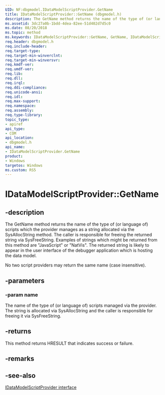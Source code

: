 ```yaml
---
UID: NF:dbgmodel.IDataModelScriptProvider.GetName
title: IDataModelScriptProvider::GetName (dbgmodel.h)
description: The GetName method returns the name of the type of (or language of) scripts which the provider manages as a string allocated via the SysAllocString method.
ms.assetid: 3dc27a0b-1bdd-4dea-82ee-51d402d7d5c0
ms.date: 08/20/2018
ms.topic: method
ms.keywords: IDataModelScriptProvider::GetName, GetName, IDataModelScriptProvider.GetName, IDataModelScriptProvider::GetName, IDataModelScriptProvider.GetName
req.header: dbgmodel.h
req.include-header:
req.target-type:
req.target-min-winverclnt:
req.target-min-winversvr:
req.kmdf-ver:
req.umdf-ver:
req.lib:
req.dll:
req.irql: 
req.ddi-compliance:
req.unicode-ansi:
req.idl:
req.max-support:
req.namespace:
req.assembly:
req.type-library: 
topic_type: 
- apiref
api_type: 
- COM
api_location: 
- dbgmodel.h
api_name: 
- IDataModelScriptProvider.GetName
product:
- Windows
targetos: Windows
ms.custom: RS5
---
```


# IDataModelScriptProvider::GetName


## -description

The GetName method returns the name of the type of (or language of) scripts which the provider manages as a string allocated via the SysAllocString method. The caller is responsible for freeing the returned string via SysFreeString. Examples of strings which might be returned from this method are "JavaScript" or "NatVis". The returned string is likely to appear in the user interface of the debugger application which is hosting the data model. 

No two script providers may return the same name (case insensitive). 


## -parameters

### -param name

The name of the type of (or language of) scripts managed via the provider. The string is allocated via SysAllocString and the caller is responsible for freeing it via SysFreeString.


## -returns

This method returns HRESULT that indicates success or failure.

## -remarks


## -see-also

[IDataModelScriptProvider interface](nn-dbgmodel-idatamodelscriptprovider.md)
